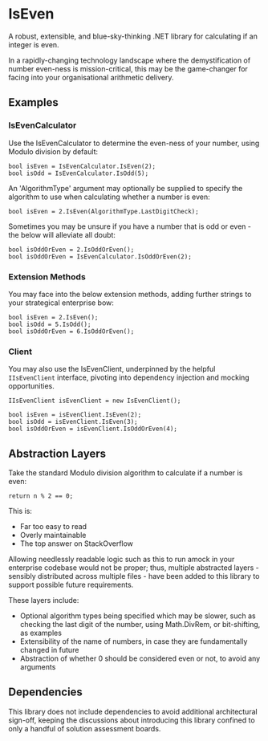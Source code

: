 # IsEven

A robust, extensible, and blue-sky-thinking .NET library for calculating if an integer is even.

In a rapidly-changing technology landscape where the demystification of number even-ness is mission-critical, this may be the game-changer for facing into your organisational arithmetic delivery.

## Examples

### IsEvenCalculator

Use the IsEvenCalculator to determine the even-ness of your number, using Modulo division by default:

```
bool isEven = IsEvenCalculator.IsEven(2);
bool isOdd = IsEvenCalculator.IsOdd(5);
```

An 'AlgorithmType' argument may optionally be supplied to specify the algorithm to use when calculating whether a number is even:

```
bool isEven = 2.IsEven(AlgorithmType.LastDigitCheck);
```

Sometimes you may be unsure if you have a number that is odd or even - the below will alleviate all doubt:

```
bool isOddOrEven = 2.IsOddOrEven();
bool isOddOrEven = IsEvenCalculator.IsOddOrEven(2);
```

### Extension Methods

You may face into the below extension methods, adding further strings to your strategical enterprise bow:

```
bool isEven = 2.IsEven();
bool isOdd = 5.IsOdd();
bool isOddOrEven = 6.IsOddOrEven();
```

### Client

You may also use the IsEvenClient, underpinned by the helpful `IIsEvenClient` interface, pivoting into dependency injection and mocking opportunities.

```
IIsEvenClient isEvenClient = new IsEvenClient();

bool isEven = isEvenClient.IsEven(2);
bool isOdd = isEvenClient.IsEven(3);
bool isOddOrEven = isEvenClient.IsOddOrEven(4);
```

## Abstraction Layers

Take the standard Modulo division algorithm to calculate if a number is even:

```
return n % 2 == 0;
```

This is:

- Far too easy to read
- Overly maintainable
- The top answer on StackOverflow

Allowing needlessly readable logic such as this to run amock in your enterprise codebase would not be proper; thus, multiple abstracted layers - sensibly distributed across multiple files - have been added to this library to support possible future requirements.

These layers include:

- Optional algorithm types being specified which may be slower, such as checking the last digit of the number, using Math.DivRem, or bit-shifting, as examples
- Extensibility of the name of numbers, in case they are fundamentally changed in future
- Abstraction of whether 0 should be considered even or not, to avoid any arguments

## Dependencies

This library does not include dependencies to avoid additional architectural sign-off, keeping the discussions about introducing this library confined to only a handful of solution assessment boards.
